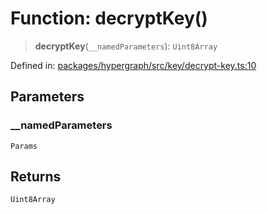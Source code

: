 # Function: decryptKey()

> **decryptKey**(`__namedParameters`): `Uint8Array`

Defined in: [packages/hypergraph/src/key/decrypt-key.ts:10](https://github.com/hashirpm/hypergraph/blob/ab4ea1cdb9430798142e0d735aac9d31c2cf0ae0/packages/hypergraph/src/key/decrypt-key.ts#L10)

## Parameters

### \_\_namedParameters

`Params`

## Returns

`Uint8Array`
